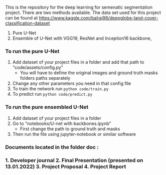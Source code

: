 <!-- Link to [Meistertask](https://www.meistertask.com/app/project/rbtDaOGT/h-brs-dope-dlvr) -->
This is the repository for the deep learning for semenatic segmentation project. There are two methods available.
The data set used for this project can be found at https://www.kaggle.com/balraj98/deepglobe-land-cover-classification-dataset

1. Pure U-Net  
2. Ensemble of U-Net with VGG19, ResNet and Inception16 backbone,

<h3>To run the pure U-Net</h3>

1. Add dataset of your project files in a folder and add that path to "code/assets/config.py"
    - You will have to define the original images and ground truth masks folders paths separately
2. Change any other parameters you need in that config file
3. To train the network run `python code/train.py`
4. To predict run `python code/predict.py`


<h3>To run the pure ensembled U-Net</h3>

1. Add dataset of your project files in a folder
2. Go to "notebooks/U-net with backbones.ipynb" 
    - First change the path to ground truth and masks
3. Then run the file using jupyter-notebook or similar software

<h3>Documents located in the folder doc :<h3>
    1. Developer journal
    2. Final Presentation (presented on 13.01.2022)
    3. Project Proposal 
    4. Project Report
